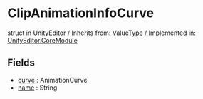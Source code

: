 # ClipAnimationInfoCurve
struct in UnityEditor
 / Inherits from: <a href="https://docs.unity3d.com/6000.0/Documentation/ScriptReference/ValueType.html">ValueType</a> / Implemented in: <a href="https://docs.unity3d.com/6000.0/Documentation/ScriptReference/UnityEditor.CoreModule.html">UnityEditor.CoreModule</a>
## Fields
- <a href="https://docs.unity3d.com/6000.0/Documentation/ScriptReference/ClipAnimationInfoCurve-curve.html">curve</a> : AnimationCurve
- <a href="https://docs.unity3d.com/6000.0/Documentation/ScriptReference/ClipAnimationInfoCurve-name.html">name</a> : String
